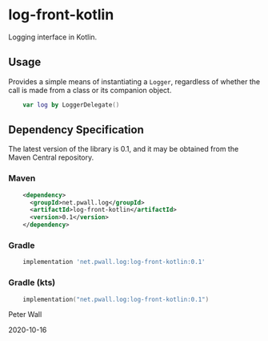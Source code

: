 # log-front-kotlin

Logging interface in Kotlin.

## Usage

Provides a simple means of instantiating a `Logger`, regardless of whether the call is made from a class or its
companion object.

```kotlin
    var log by LoggerDelegate()
```

## Dependency Specification

The latest version of the library is 0.1, and it may be obtained from the Maven Central repository.

### Maven
```xml
    <dependency>
      <groupId>net.pwall.log</groupId>
      <artifactId>log-front-kotlin</artifactId>
      <version>0.1</version>
    </dependency>
```
### Gradle
```groovy
    implementation 'net.pwall.log:log-front-kotlin:0.1'
```
### Gradle (kts)
```kotlin
    implementation("net.pwall.log:log-front-kotlin:0.1")
```

Peter Wall

2020-10-16
